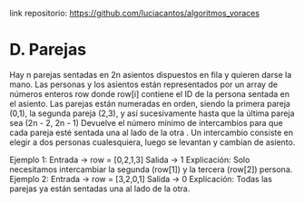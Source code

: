 link repositorio: https://github.com/luciacantos/algoritmos_voraces

# D. Parejas
Hay n parejas sentadas en 2n asientos dispuestos en fila y quieren darse la mano.
Las personas y los asientos están representados por un array de números enteros row
donde row[i] contiene el ID de la persona sentada en el asiento. Las parejas están
numeradas en orden, siendo la primera pareja (0,1), la segunda pareja (2,3), y así
sucesivamente hasta que la última pareja sea (2n - 2, 2n - 1)
Devuelve el número mínimo de intercambios para que cada pareja esté sentada una al lado
de la otra . Un intercambio consiste en elegir a dos personas cualesquiera, luego se
levantan y cambian de asiento.

Ejemplo 1:
Entrada -> row = [0,2,1,3]
Salida -> 1
Explicación: Solo necesitamos intercambiar la segunda (row[1]) y la
tercera (row[2]) persona.
Ejemplo 2:
Entrada -> row = [3,2,0,1]
Salida -> 0
Explicación: Todas las parejas ya están sentadas una al lado de la otra.
